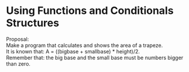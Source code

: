 # Using Functions and Conditionals Structures

Proposal:   
Make a program that calculates and shows the area of a trapeze.    
It is known that: A = ((bigbase + smallbase) * height)/2.     
Remember that: the big base and the small base must be numbers bigger than zero.
